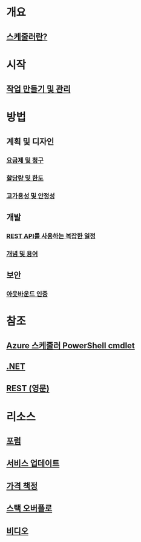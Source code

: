 

# 개요
## [스케줄러란?](scheduler-intro.md)

# 시작
## [작업 만들기 및 관리](scheduler-get-started-portal.md)

# 방법
## 계획 및 디자인
### [요금제 및 청구](scheduler-plans-billing.md)
### [할당량 및 한도](scheduler-limits-defaults-errors.md)
### [고가용성 및 안정성](scheduler-high-availability-reliability.md)

## 개발
### [REST API를 사용하는 복잡한 일정](scheduler-advanced-complexity.md)
### [개념 및 용어](scheduler-concepts-terms.md)

## 보안
### [아웃바운드 인증](scheduler-outbound-authentication.md)

# 참조
## [Azure 스케줄러 PowerShell cmdlet](https://msdn.microsoft.com/en-us/library/mt490138(v=azure.200).aspx)
## [.NET](/dotnet/api)
## [REST (영문)](/rest/api/scheduler/)

# 리소스
## [포럼](https://social.msdn.microsoft.com/Forums/home?forum=azurescheduler)
## [서비스 업데이트](https://azure.microsoft.com/updates/?product=scheduler)
## [가격 책정](https://azure.microsoft.com/pricing/details/scheduler/)
## [스택 오버플로](http://stackoverflow.com/questions/tagged/azure-scheduler)
## [비디오](https://azure.microsoft.com/documentation/videos/index/?services=scheduler)


<!--HONumber=Nov16_HO2-->


